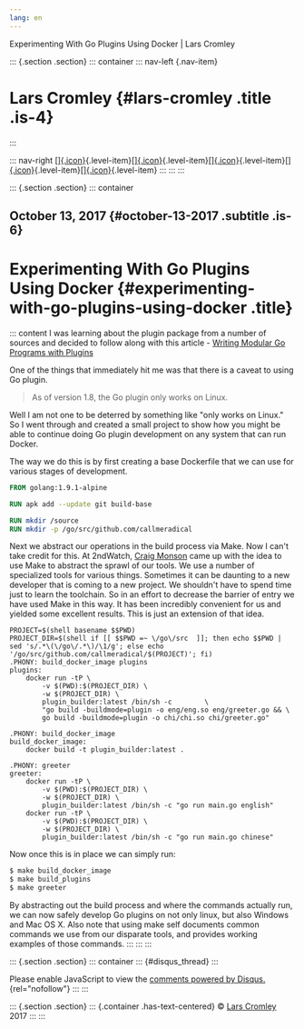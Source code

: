 ```yaml
---
lang: en
---
```


Experimenting With Go Plugins Using Docker \| Lars Cromley

::: {.section .section}
::: container
::: nav-left
[](https://cromleylabs.com){.nav-item}

# Lars Cromley {#lars-cromley .title .is-4}
:::

::: nav-right
[[]{.icon}](/about){.level-item}[[]{.icon}](/disclaimer){.level-item}[[]{.icon}](https://github.com/callmeradical){.level-item}[[]{.icon}](https://twitter.com/callmeradical){.level-item}[[]{.icon}](/index.xml){.level-item}
:::
:::
:::

::: {.section .section}
::: container
## October 13, 2017 {#october-13-2017 .subtitle .is-6}

# Experimenting With Go Plugins Using Docker {#experimenting-with-go-plugins-using-docker .title}

::: content
I was learning about the plugin package from a number of sources and
decided to follow along with this article - [Writing Modular Go Programs
with
Plugins](https://medium.com/learning-the-go-programming-language/writing-modular-go-programs-with-plugins-ec46381ee1a9)

One of the things that immediately hit me was that there is a caveat to
using Go plugin.

> As of version 1.8, the Go plugin only works on Linux.

Well I am not one to be deterred by something like "only works on
Linux." So I went through and created a small project to show how you
might be able to continue doing Go plugin development on any system that
can run Docker.

The way we do this is by first creating a base Dockerfile that we can
use for various stages of development.

``` Dockerfile
FROM golang:1.9.1-alpine

RUN apk add --update git build-base

RUN mkdir /source
RUN mkdir -p /go/src/github.com/callmeradical
```

Next we abstract our operations in the build process via Make. Now I
can't take credit for this. At 2ndWatch, [Craig
Monson](https://github.com/craigmonson) came up with the idea to use
Make to abstract the sprawl of our tools. We use a number of specialized
tools for various things. Sometimes it can be daunting to a new
developer that is coming to a new project. We shouldn't have to spend
time just to learn the toolchain. So in an effort to decrease the
barrier of entry we have used Make in this way. It has been incredibly
convenient for us and yielded some excellent results. This is just an
extension of that idea.

``` make
PROJECT=$(shell basename $$PWD)
PROJECT_DIR=$(shell if [[ $$PWD =~ \/go\/src  ]]; then echo $$PWD | sed 's/.*\(\/go\/.*\)/\1/g'; else echo '/go/src/github.com/callmeradical/$(PROJECT)'; fi)
.PHONY: build_docker_image plugins
plugins:
    docker run -tP \
        -v $(PWD):$(PROJECT_DIR) \
        -w $(PROJECT_DIR) \
        plugin_builder:latest /bin/sh -c        \
        "go build -buildmode=plugin -o eng/eng.so eng/greeter.go && \
        go build -buildmode=plugin -o chi/chi.so chi/greeter.go"

.PHONY: build_docker_image
build_docker_image:
    docker build -t plugin_builder:latest .

.PHONY: greeter
greeter:
    docker run -tP \
        -v $(PWD):$(PROJECT_DIR) \
        -w $(PROJECT_DIR) \
        plugin_builder:latest /bin/sh -c "go run main.go english"
    docker run -tP \
        -v $(PWD):$(PROJECT_DIR) \
        -w $(PROJECT_DIR) \
        plugin_builder:latest /bin/sh -c "go run main.go chinese"
```

Now once this is in place we can simply run:

``` bash
$ make build_docker_image
$ make build_plugins
$ make greeter
```

By abstracting out the build process and where the commands actually
run, we can now safely develop Go plugins on not only linux, but also
Windows and Mac OS X. Also note that using make self documents common
commands we use from our disparate tools, and provides working examples
of those commands.
:::
:::
:::

::: {.section .section}
::: container
::: {#disqus_thread}
:::

Please enable JavaScript to view the [comments powered by
Disqus.](https://disqus.com/?ref_noscript){rel="nofollow"}
:::
:::

::: {.section .section}
::: {.container .has-text-centered}
© [Lars Cromley](https://github.com/callmeradical) 2017
:::
:::
